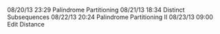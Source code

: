 08/20/13 23:29 Palindrome Partitioning
08/21/13 18:34 Distinct Subsequences
08/22/13 20:24 Palindrome Partitioning II
08/23/13 09:00 Edit Distance
